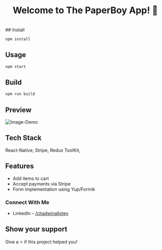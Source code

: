 <h1 align="center">Welcome to The PaperBoy App! 👋</h1>
<br/>
## Install

```sh
npm install
```
## Usage

```sh
npm start
```
## Build

```sh
npm run build
```

## Preview
![Image-Demo](https://user-images.githubusercontent.com/86134973/212458024-e6bbfb9d-b57c-4da1-87f0-1266ccac3a8b.png)




## Tech Stack
React-Native, Stripe, Redux ToolKit,


## Features
- Add items to cart
- Accept payments via Stripe
- Form implementation using Yup/Formik

### Connect With Me
- LinkedIn – [/chadwinallotey](https://www.linkedin.com/in/chadwin-allotey-5271a4165/)

## Show your support

Give a ⭐️ if this project helped you!
